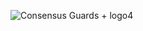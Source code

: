 ![Consensus Guards + logo4](https://github.com/user-attachments/assets/c7bec67d-80f8-4b3a-929d-4c34e90c2ae0)
